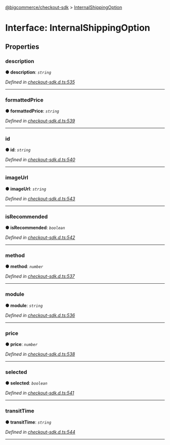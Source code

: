 [@bigcommerce/checkout-sdk](../README.md) > [InternalShippingOption](../interfaces/internalshippingoption.md)



# Interface: InternalShippingOption


## Properties
<a id="description"></a>

###  description

**●  description**:  *`string`* 

*Defined in [checkout-sdk.d.ts:535](https://github.com/bigcommerce/checkout-sdk-js/blob/76e2d49/dist/checkout-sdk.d.ts#L535)*





___

<a id="formattedprice"></a>

###  formattedPrice

**●  formattedPrice**:  *`string`* 

*Defined in [checkout-sdk.d.ts:539](https://github.com/bigcommerce/checkout-sdk-js/blob/76e2d49/dist/checkout-sdk.d.ts#L539)*





___

<a id="id"></a>

###  id

**●  id**:  *`string`* 

*Defined in [checkout-sdk.d.ts:540](https://github.com/bigcommerce/checkout-sdk-js/blob/76e2d49/dist/checkout-sdk.d.ts#L540)*





___

<a id="imageurl"></a>

###  imageUrl

**●  imageUrl**:  *`string`* 

*Defined in [checkout-sdk.d.ts:543](https://github.com/bigcommerce/checkout-sdk-js/blob/76e2d49/dist/checkout-sdk.d.ts#L543)*





___

<a id="isrecommended"></a>

###  isRecommended

**●  isRecommended**:  *`boolean`* 

*Defined in [checkout-sdk.d.ts:542](https://github.com/bigcommerce/checkout-sdk-js/blob/76e2d49/dist/checkout-sdk.d.ts#L542)*





___

<a id="method"></a>

###  method

**●  method**:  *`number`* 

*Defined in [checkout-sdk.d.ts:537](https://github.com/bigcommerce/checkout-sdk-js/blob/76e2d49/dist/checkout-sdk.d.ts#L537)*





___

<a id="module"></a>

###  module

**●  module**:  *`string`* 

*Defined in [checkout-sdk.d.ts:536](https://github.com/bigcommerce/checkout-sdk-js/blob/76e2d49/dist/checkout-sdk.d.ts#L536)*





___

<a id="price"></a>

###  price

**●  price**:  *`number`* 

*Defined in [checkout-sdk.d.ts:538](https://github.com/bigcommerce/checkout-sdk-js/blob/76e2d49/dist/checkout-sdk.d.ts#L538)*





___

<a id="selected"></a>

###  selected

**●  selected**:  *`boolean`* 

*Defined in [checkout-sdk.d.ts:541](https://github.com/bigcommerce/checkout-sdk-js/blob/76e2d49/dist/checkout-sdk.d.ts#L541)*





___

<a id="transittime"></a>

###  transitTime

**●  transitTime**:  *`string`* 

*Defined in [checkout-sdk.d.ts:544](https://github.com/bigcommerce/checkout-sdk-js/blob/76e2d49/dist/checkout-sdk.d.ts#L544)*





___


